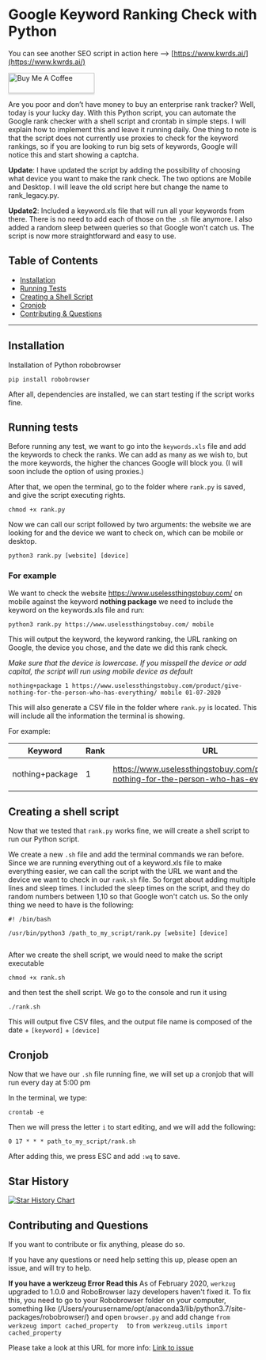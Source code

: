
# Google Keyword Ranking Check with Python 

You can see another SEO script in action here --> <a href="https://www.kwrds.ai/" rel="follow">[https://www.kwrds.ai/](https://www.kwrds.ai/)</a>


<a href="https://bmc.link/sundios" target="_blank"><img src="https://www.buymeacoffee.com/assets/img/custom_images/orange_img.png" alt="Buy Me A Coffee" style="height: 41px !important;width: 174px !important;box-shadow: 0px 3px 2px 0px rgba(190, 190, 190, 0.5) !important;-webkit-box-shadow: 0px 3px 2px 0px rgba(190, 190, 190, 0.5) !important;" ></a>

Are you poor and don’t have money to buy an enterprise rank tracker? Well, today is your lucky day. With this Python script, 
you can automate the Google rank checker with a shell script and crontab in simple steps.
I will explain how to implement this and leave it running daily.
One thing to note is that the script does not currently use proxies to check for the keyword rankings, so if you are looking to run big sets of keywords, Google will notice this and start showing a captcha.


**Update**: I have updated the script by adding the possibility of choosing what device you want to make the rank check. The two options are Mobile and Desktop. I will leave the old script here but change the name to rank_legacy.py.

**Update2**: Included a keyword.xls file that will run all your keywords from there. There is no need to add each of those on the `.sh` file anymore. I also added a random sleep between queries so that Google won't catch us. The script is now more straightforward and easy to use.

## Table of Contents 

- [Installation](#installation)
- [Running Tests](#running-tests)
- [Creating a Shell Script](#creating-a-shell-script)
- [Cronjob](#cronjob)
- [Contributing & Questions](#contributing-and-questions)

---

## Installation

Installation of Python robobrowser

```shell
pip install robobrowser
```
After all, dependencies are installed, we can start testing if the script works fine.

## Running tests
Before running any test, we want to go into the `keywords.xls` file and add the keywords to check the ranks. We can add as many as we wish to, but the more keywords, the higher the chances Google will block you. (I will soon include the option of using proxies.)

After that, we open the terminal, go to the folder where `rank.py` is saved, and give the script executing rights.

```shell
chmod +x rank.py
```
Now we can call our script followed by two arguments: the website we are looking for and the device we want to check on, which can be mobile or desktop.

```shell
python3 rank.py [website] [device] 
```

### For example 
We want to check the website https://www.uselessthingstobuy.com/ on mobile against the keyword **nothing package** we need to include the keyword on the keywords.xls file and run:

```shell
python3 rank.py https://www.uselessthingstobuy.com/ mobile
```

This will output the keyword, the keyword ranking, the URL ranking on Google, the device you chose, and the date we did this rank check.

*Make sure that the device is lowercase. If you misspell the device or add capital, the script will run using mobile device as default*

```shell 
nothing+package 1 https://www.uselessthingstobuy.com/product/give-nothing-for-the-person-who-has-everything/ mobile 01-07-2020
```
This will also generate a CSV file in the folder where `rank.py` is located. This will include all the information the terminal is showing.

For example:

| Keyword         	| Rank 	| URL                                                                                        	| Device 	| Date       	|
|-----------------	|------	|--------------------------------------------------------------------------------------------	|--------	|------------	|
| nothing+package 	| 1    	| https://www.uselessthingstobuy.com/product/give-nothing-for-the-person-who-has-everything/ 	| mobile 	| 01-07-2020 	|

## Creating a shell script

Now that we tested that `rank.py` works fine, we will create a shell script to run our Python script.

We create a new `.sh` file and add the terminal commands we ran before. Since we are running everything out of a keyword.xls file to make everything easier, we can call the script with the URL we want and the device we want to check in our `rank.sh` file. 
So forget about adding multiple lines and sleep times. I included the sleep times on the script, and they do random numbers between 1,10 so that Google won't catch us. So the only thing we need to have is the following:

```shell
#! /bin/bash

/usr/bin/python3 /path_to_my_script/rank.py [website] [device] 


```

After we create the shell script, we would need to make the script executable

```shell
chmod +x rank.sh
```
and then test the shell script. We go to the console and run it using

```shell
./rank.sh
```
This will output five CSV files, and the output file name is composed of the date + `[keyword]` + `[device]`

## Cronjob

Now that we have our `.sh` file running fine, we will set up a cronjob that will run every day at 5:00 pm

In the terminal, we type:

```shell
crontab -e
```
Then we will press the letter `i` to start editing, and we will add the following:

```
0 17 * * * path_to_my_script/rank.sh
```

After adding this, we press ESC and add `:wq` to save.

## Star History

[![Star History Chart](https://api.star-history.com/svg?repos=sundios/Google-rank-tracker&type=Date)](https://star-history.com/#sundios/Google-rank-tracker&Date)


## Contributing and Questions

If you want to contribute or fix anything, please do so. 

If you have any questions or need help setting this up, please open an issue, and will try to help.


**If you have a werkzeug Error Read this** As of February 2020, `werkzug` upgraded to 1.0.0 and RoboBrowser lazy developers haven't fixed it. To fix this, you need to go to your Robobrowser folder on your computer, something like (/Users/yourusername/opt/anaconda3/lib/python3.7/site-packages/robobrowser/) and open `browser.py` and add change ```from werkzeug import cached_property  ``` to ```from werkzeug.utils import cached_property```

Please take a look at this URL for more info: [Link to issue](https://github.com/jmcarp/robobrowser/issues/93)









